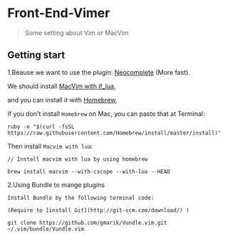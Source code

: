 # Front-End-Vimer

> Some setting about Vim or MacVim

## Getting start

  1.Beause we want to use the plugin: [Neocomplete](https://github.com/Shougo/neocomplete.vim) (More fast).

  We should install [MacVim with if\_lua](https://github.com/zhaocai/macvim),

  and you can install it with [Homebrew](http://brew.sh/),
  
  If you don't install `Homebrew` on Mac, you can paste that at Terminal:
```
ruby -e "$(curl -fsSL https://raw.githubusercontent.com/Homebrew/install/master/install)"
```

Then install `Macvim with lua`:
```
// Install macvim with lua by using homebrew

brew install macvim --with-cscope --with-lua --HEAD
```

  2.Using Bundle to mange plugins
  
    Install Bundle by the following terminal code:

    (Require to [install Git](http://git-scm.com/download/) )
```
git clone https://github.com/gmarik/Vundle.vim.git ~/.vim/bundle/Vundle.vim
```
